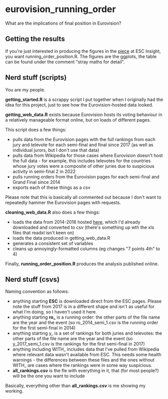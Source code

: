 # eurovision_running_order
What are the implications of final position in Eurovision?

## Getting the results 

If you're just interested in producing the figures in the [piece](https://escinsight.com/2023/04/06/deeper-look-eurovisions-running-order/) at ESC Insight, you want running_order_position.R. The figures are the ggplots, the table can be found under the comment "stray maths for detail".

## Nerd stuff (scripts)

You are my people.

**getting_started.R** is a scrappy script I put together when I originally had the idea for this project, just to see how the Eurovision-hosted data looked. 

**getting_web_data.R** exists because Eurovision hosts its voting behaviour in a relatively manageable format online, but on loads of different pages. 

This script does a few things:
- pulls data from the Eurovision pages with the full rankings from each jury and televote for each semi-final and final since 2017 (as well as individual jurors, but I don't use that data)
- pulls data from Wikipedia for those cases where Eurovision doesn't host the full data - for example, this includes televotes for the countries whose jury votes were a composite of other juries due to suspicious activity in semi-final 2 in 2022
- pulls running orders from the Eurovision pages for each semi-final and Grand Final since 2014
- exports each of these things as a csv

Please note that this is basically all commented out because I don't want to repeatedly hammer the Eurovision pages with requests. 

**cleaning_web_data.R** also does a few things:

- loads the data from 2014-2016 hosted [here](https://eurovision.tv/history/full-split-results), which I'd already downloaded and converted to csv (there's something up wth the xls files that readxl isn't keen on)
- loads the data produced in getting_web_data.R
- generates a consistent set of variables
- cleans up annoyingly-formatted columns (eg changes "7 points 4th" to 4)

Finally, **running_order_position.R** produces the analysis published online.

## Nerd stuff (csvs)

Naming convention as follows:
- anything starting **ESC** is downloaded direct from the ESC pages. Please note the stuff from 2017 is in a different shape and isn't as useful for what I'm doing, so I haven't used it here.
- anything starting **ro_** is a running order: the other parts of the file name are the year and the event (so ro_2014_semi_1.csv is the running order for the first semi-final in 2014)
- anything starting y_ is a set of rankings for both juries and televotes: the other parts of the file name are the year and the event (so y_2017_semi_1.csv is the rankings for the first semi-final in 2017)
- anything including WITH_ includes data that I've pulled from Wikipedia where relevant data wasn't available from ESC. This needs some health warnings - the differences between these files and the ones without WITH_ are cases where the rankings were in some way suspicious. 
- **all_rankings.csv** is the fle with everything in it, that (for most people?) will be the one you want to include

Basically, everything other than **all_rankings.csv** is me showing my working.
